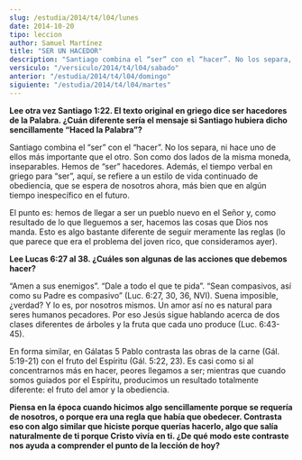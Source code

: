 ```yaml
---
slug: /estudia/2014/t4/l04/lunes
date: 2014-10-20
tipo: leccion
author: Samuel Martínez
title: "SER UN HACEDOR"
description: "Santiago combina el “ser” con el “hacer”. No los separa, ni hace uno de ellos más importante que el otro. Son como dos lados de la misma moneda, inseparables. Hemos de “ser” hacedores. Además, el tiempo verbal en griego para “ser”, aquí, se refiere a un estilo de vida continuado de obediencia, que se espera de nosotros ahora, más bien que en algún tiempo inespecífico en el futuro."
versiculo: "/versiculo/2014/t4/l04/sabado"
anterior: "/estudia/2014/t4/l04/domingo"
siguiente: "/estudia/2014/t4/l04/martes"
---
```


**Lee otra vez Santiago 1:22. El texto original en griego dice ser hacedores de la Palabra. ¿Cuán diferente sería el mensaje si Santiago hubiera dicho sencillamente “Haced la Palabra”?**

Santiago combina el “ser” con el “hacer”. No los separa, ni hace uno de ellos más importante que el otro. Son como dos lados de la misma moneda, inseparables. Hemos de “ser” hacedores. Además, el tiempo verbal en griego para “ser”, aquí, se refiere a un estilo de vida continuado de obediencia, que se espera de nosotros ahora, más bien que en algún tiempo inespecífico en el futuro.

El punto es: hemos de llegar a ser un pueblo nuevo en el Señor y, como resultado de lo que lleguemos a ser, hacemos las cosas que Dios nos manda. Esto es algo bastante diferente de seguir meramente las reglas (lo que parece que era el problema del joven rico, que consideramos ayer).

**Lee Lucas 6:27 al 38. ¿Cuáles son algunas de las acciones que debemos hacer?**

“Amen a sus enemigos”. “Dale a todo el que te pida”. “Sean compasivos, así como su Padre es compasivo” (Luc. 6:27, 30, 36, NVI). Suena imposible, ¿verdad? Y lo es, por nosotros mismos. Un amor así no es natural para seres humanos pecadores. Por eso Jesús sigue hablando acerca de dos clases diferentes de árboles y la fruta que cada uno produce (Luc. 6:43-45).

En forma similar, en Gálatas 5 Pablo contrasta las obras de la carne (Gál. 5:19-21) con el fruto del Espíritu (Gál. 5:22, 23). Es casi como si al concentrarnos más en hacer, peores llegamos a ser; mientras que cuando somos guiados por el Espíritu, producimos un resultado totalmente diferente: el fruto del amor y la obediencia.

**Piensa en la época cuando hicimos algo sencillamente porque se requería de nosotros, o porque era una regla que había que obedecer. Contrasta eso con algo similar que hiciste porque querías hacerlo, algo que salía naturalmente de ti porque Cristo vivía en ti. ¿De qué modo este contraste nos ayuda a comprender el punto de la lección de hoy?**
